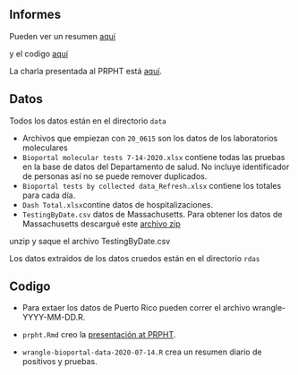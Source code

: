 ## Informes

Pueden ver un resumen [aquí](https://github.com/rafalab/pr-covid/blob/master/pr-covid.md)

y el codigo [aquí](https://github.com/rafalab/pr-covid/blob/master/pr-covid.Rmd)

La charla presentada al PRPHT está [aquí](https://rafalab.github.io/pr-covid/prpht.html).

## Datos

Todos los datos están en el directorio `data`

* Archivos que empiezan con `20_0615` son los datos de los laboratorios moleculares
* `Bioportal molecular tests 7-14-2020.xlsx` contiene todas las pruebas en la base de datos del Departamento de salud. No incluye identificador de personas así no se puede remover duplicados.
* `Bioportal tests by collected data_Refresh.xlsx` contiene los totales para cada día.
* `Dash Total.xlsx`contine datos de hospitalizaciones.
* `TestingByDate.csv` datos de Massachusetts. Para obtener los datos de Massachusetts descargué este [archivo zip](https://www.mass.gov/doc/covid-19-raw-data-june-30-2020/download)

unzip y saque el archivo TestingByDate.csv

Los datos extraidos de los datos cruedos están en el directorio `rdas`



## Codigo

* Para extaer los datos de Puerto Rico pueden correr el archivo wrangle-YYYY-MM-DD.R. 

* `prpht.Rmd` creo la [presentación at PRPHT](https://rafalab.github.io/pr-covid/prpht.html).

* `wrangle-bioportal-data-2020-07-14.R` crea un resumen diario de positivos y pruebas.


